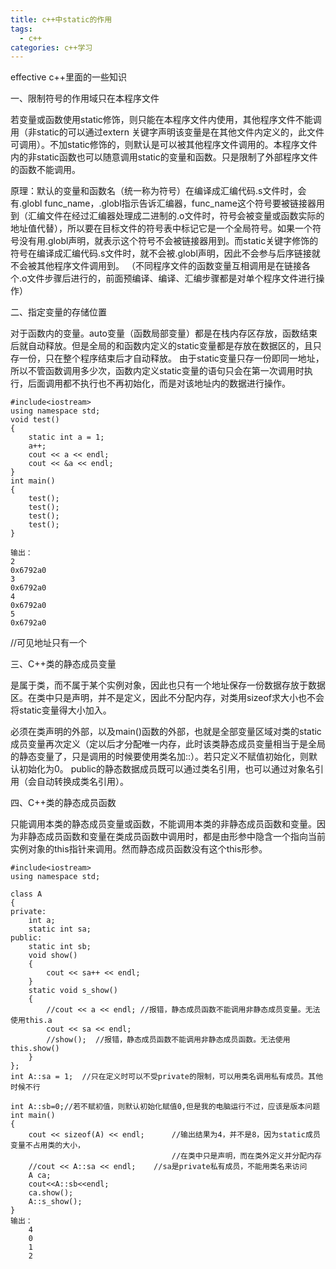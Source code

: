 ```yaml
---
title: c++中static的作用
tags:
  - c++ 
categories: c++学习 
---
```


effective c++里面的一些知识

<!-- more -->
一、限制符号的作用域只在本程序文件

若变量或函数使用static修饰，则只能在本程序文件内使用，其他程序文件不能调用（非static的可以通过extern 关键字声明该变量是在其他文件内定义的，此文件可调用）。不加static修饰的，则默认是可以被其他程序文件调用的。本程序文件内的非static函数也可以随意调用static的变量和函数。只是限制了外部程序文件的函数不能调用。


原理：默认的变量和函数名（统一称为符号）在编译成汇编代码.s文件时，会有.globl func_name，.globl指示告诉汇编器，func_name这个符号要被链接器用到（汇编文件在经过汇编器处理成二进制的.o文件时，符号会被变量或函数实际的地址值代替），所以要在目标文件的符号表中标记它是一个全局符号。如果一个符号没有用.globl声明，就表示这个符号不会被链接器用到。而static关键字修饰的符号在编译成汇编代码.s文件时，就不会被.globl声明，因此不会参与后序链接就不会被其他程序文件调用到。
（不同程序文件的函数变量互相调用是在链接各个.o文件步骤后进行的，前面预编译、编译、汇编步骤都是对单个程序文件进行操作）

二、指定变量的存储位置

对于函数内的变量。auto变量（函数局部变量）都是在栈内存区存放，函数结束后就自动释放。但是全局的和函数内定义的static变量都是存放在数据区的，且只存一份，只在整个程序结束后才自动释放。
由于static变量只存一份即同一地址，所以不管函数调用多少次，函数内定义static变量的语句只会在第一次调用时执行，后面调用都不执行也不再初始化，而是对该地址内的数据进行操作。

	#include<iostream>
	using namespace std;
	void test()
	{
	    static int a = 1;
	    a++;
	    cout << a << endl;
	    cout << &a << endl;
	}
	int main()
	{
	    test();
	    test();
	    test();
	    test();
	}
	
	输出：
	2
	0x6792a0
	3
	0x6792a0
	4
	0x6792a0
	5
	0x6792a0

//可见地址只有一个

三、C++类的静态成员变量

是属于类，而不属于某个实例对象，因此也只有一个地址保存一份数据存放于数据区。在类中只是声明，并不是定义，因此不分配内存，对类用sizeof求大小也不会将static变量得大小加入。

必须在类声明的外部，以及main()函数的外部，也就是全部变量区域对类的static成员变量再次定义（定以后才分配唯一内存，此时该类静态成员变量相当于是全局的静态变量了，只是调用的时候要使用类名加::）。若只定义不赋值初始化，则默认初始化为0。
public的静态数据成员既可以通过类名引用，也可以通过对象名引用（会自动转换成类名引用）。

四、C++类的静态成员函数

只能调用本类的静态成员变量或函数，不能调用本类的非静态成员函数和变量。因为非静态成员函数和变量在类成员函数中调用时，都是由形参中隐含一个指向当前实例对象的this指针来调用。然而静态成员函数没有这个this形参。

	#include<iostream>
	using namespace std;
	
	class A
	{
	private:
	    int a;
	    static int sa;
	public:
        static int sb;
	    void show()
	    {
	        cout << sa++ << endl;
	    }
	    static void s_show()
	    {
	        //cout << a << endl; //报错，静态成员函数不能调用非静态成员变量。无法使用this.a
	        cout << sa << endl;
	        //show();  //报错，静态成员函数不能调用非静态成员函数。无法使用this.show()
	    }
	};
	int A::sa = 1;  //只在定义时可以不受private的限制，可以用类名调用私有成员。其他时候不行
	                
	int A::sb=0;//若不赋初值，则默认初始化赋值0,但是我的电脑运行不过，应该是版本问题
	int main()
	{
	    cout << sizeof(A) << endl;      //输出结果为4，并不是8，因为static成员变量不占用类的大小，
	                                    //在类中只是声明，而在类外定义并分配内存
	    //cout << A::sa << endl;    //sa是private私有成员，不能用类名来访问
	    A ca;
		cout<<A::sb<<endl;
	    ca.show();
	    A::s_show();
	}
    输出：
		4
		0
		1
		2
			


